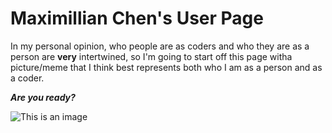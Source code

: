 # Maximillian Chen's User Page

In my personal opinion, who people are as coders and who they are as a person are **very** intertwined, so I'm going to start off this page witha picture/meme that I think best represents both who I am as a person and as a coder.

**_Are you ready?_**

![This is an image](https://ifunny.co/picture/my-mind-is-like-an-internet-browser-17-labs-are-vnjC4qPv6?s=cl)

